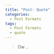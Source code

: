 ```yaml
---
title: "Post: Quote"
categories:
  - Post Formats
tags:
  - Post Formats
  - quote
---
```


> Ow .. 
 
